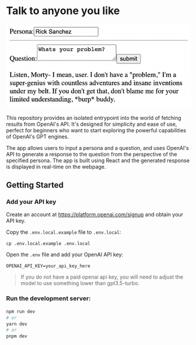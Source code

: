 # Talk to anyone you like

![Rick Sanchez](/public/assets/rick-sanchez.png)

This repository provides an isolated entrypoint into the world of fetching results from OpenAI's API. It's designed for simplicity and ease of use, perfect for beginners who want to start exploring the powerful capabilities of OpenAI's GPT engines.

The app allows users to input a persona and a question, and uses OpenAI's API to generate a response to the question from the perspective of the specified persona. The app is built using React and the generated response is displayed in real-time on the webpage.

## Getting Started

### Add your API key

Create an account at https://platform.openai.com/signup and obtain your API key.

Copy the `.env.local.example` file to `.env.local`:

```shell
cp .env.local.example .env.local
```

Open the `.env` file and add your OpenAI API key:

```shell
OPENAI_API_KEY=your_api_key_here

```

> If you do not have a paid openai api key, you will need to adjust the model to use something lower than gpt3.5-turbo.

### Run the development server:

```bash
npm run dev
# or
yarn dev
# or
pnpm dev
```
